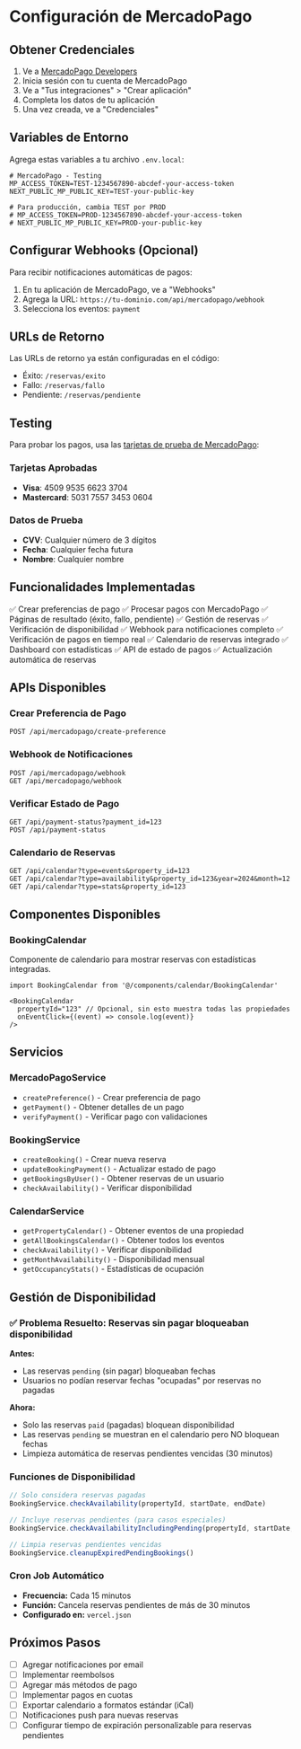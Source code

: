 # Configuración de MercadoPago

## Obtener Credenciales

1. Ve a [MercadoPago Developers](https://www.mercadopago.com.ar/developers/)
2. Inicia sesión con tu cuenta de MercadoPago
3. Ve a "Tus integraciones" > "Crear aplicación"
4. Completa los datos de tu aplicación
5. Una vez creada, ve a "Credenciales"

## Variables de Entorno

Agrega estas variables a tu archivo `.env.local`:

```env
# MercadoPago - Testing
MP_ACCESS_TOKEN=TEST-1234567890-abcdef-your-access-token
NEXT_PUBLIC_MP_PUBLIC_KEY=TEST-your-public-key

# Para producción, cambia TEST por PROD
# MP_ACCESS_TOKEN=PROD-1234567890-abcdef-your-access-token
# NEXT_PUBLIC_MP_PUBLIC_KEY=PROD-your-public-key
```

## Configurar Webhooks (Opcional)

Para recibir notificaciones automáticas de pagos:

1. En tu aplicación de MercadoPago, ve a "Webhooks"
2. Agrega la URL: `https://tu-dominio.com/api/mercadopago/webhook`
3. Selecciona los eventos: `payment`

## URLs de Retorno

Las URLs de retorno ya están configuradas en el código:

- Éxito: `/reservas/exito`
- Fallo: `/reservas/fallo`
- Pendiente: `/reservas/pendiente`

## Testing

Para probar los pagos, usa las [tarjetas de prueba de MercadoPago](https://www.mercadopago.com.ar/developers/es/docs/checkout-pro/additional-content/test-cards):

### Tarjetas Aprobadas

- **Visa**: 4509 9535 6623 3704
- **Mastercard**: 5031 7557 3453 0604

### Datos de Prueba

- **CVV**: Cualquier número de 3 dígitos
- **Fecha**: Cualquier fecha futura
- **Nombre**: Cualquier nombre

## Funcionalidades Implementadas

✅ Crear preferencias de pago
✅ Procesar pagos con MercadoPago
✅ Páginas de resultado (éxito, fallo, pendiente)
✅ Gestión de reservas
✅ Verificación de disponibilidad
✅ Webhook para notificaciones completo
✅ Verificación de pagos en tiempo real
✅ Calendario de reservas integrado
✅ Dashboard con estadísticas
✅ API de estado de pagos
✅ Actualización automática de reservas

## APIs Disponibles

### Crear Preferencia de Pago
```
POST /api/mercadopago/create-preference
```

### Webhook de Notificaciones
```
POST /api/mercadopago/webhook
GET /api/mercadopago/webhook
```

### Verificar Estado de Pago
```
GET /api/payment-status?payment_id=123
POST /api/payment-status
```

### Calendario de Reservas
```
GET /api/calendar?type=events&property_id=123
GET /api/calendar?type=availability&property_id=123&year=2024&month=12
GET /api/calendar?type=stats&property_id=123
```

## Componentes Disponibles

### BookingCalendar
Componente de calendario para mostrar reservas con estadísticas integradas.

```tsx
import BookingCalendar from '@/components/calendar/BookingCalendar'

<BookingCalendar 
  propertyId="123" // Opcional, sin esto muestra todas las propiedades
  onEventClick={(event) => console.log(event)}
/>
```

## Servicios

### MercadoPagoService
- `createPreference()` - Crear preferencia de pago
- `getPayment()` - Obtener detalles de un pago
- `verifyPayment()` - Verificar pago con validaciones

### BookingService
- `createBooking()` - Crear nueva reserva
- `updateBookingPayment()` - Actualizar estado de pago
- `getBookingsByUser()` - Obtener reservas de un usuario
- `checkAvailability()` - Verificar disponibilidad

### CalendarService
- `getPropertyCalendar()` - Obtener eventos de una propiedad
- `getAllBookingsCalendar()` - Obtener todos los eventos
- `checkAvailability()` - Verificar disponibilidad
- `getMonthAvailability()` - Disponibilidad mensual
- `getOccupancyStats()` - Estadísticas de ocupación

## Gestión de Disponibilidad

### ✅ Problema Resuelto: Reservas sin pagar bloqueaban disponibilidad

**Antes:**
- Las reservas `pending` (sin pagar) bloqueaban fechas
- Usuarios no podían reservar fechas "ocupadas" por reservas no pagadas

**Ahora:**
- Solo las reservas `paid` (pagadas) bloquean disponibilidad
- Las reservas `pending` se muestran en el calendario pero NO bloquean fechas
- Limpieza automática de reservas pendientes vencidas (30 minutos)

### Funciones de Disponibilidad

```typescript
// Solo considera reservas pagadas
BookingService.checkAvailability(propertyId, startDate, endDate)

// Incluye reservas pendientes (para casos especiales)
BookingService.checkAvailabilityIncludingPending(propertyId, startDate, endDate)

// Limpia reservas pendientes vencidas
BookingService.cleanupExpiredPendingBookings()
```

### Cron Job Automático

- **Frecuencia:** Cada 15 minutos
- **Función:** Cancela reservas pendientes de más de 30 minutos
- **Configurado en:** `vercel.json`

## Próximos Pasos

- [ ] Agregar notificaciones por email
- [ ] Implementar reembolsos
- [ ] Agregar más métodos de pago
- [ ] Implementar pagos en cuotas
- [ ] Exportar calendario a formatos estándar (iCal)
- [ ] Notificaciones push para nuevas reservas
- [ ] Configurar tiempo de expiración personalizable para reservas pendientes
